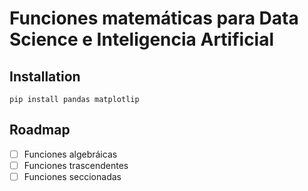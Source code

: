 # Funciones matemáticas para Data Science e Inteligencia Artificial


## Installation
```
pip install pandas matplotlip
```

## Roadmap

- [ ] Funciones algebráicas
- [ ] Funciones trascendentes
- [ ] Funciones seccionadas
